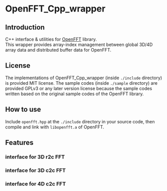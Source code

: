# OpenFFT_Cpp_wrapper

## Introduction
C++ interface & utilities for [OpenFFT](http://www.openmx-square.org/openfft/) library.  
This wrapper provides array-index management between global 3D/4D array data and distributed buffer data for OpenFFT.

## License
The implementations of OpenFFT_Cpp_wrapper (inside `./include` directory) is provided MIT license.
The sample codes (inside `./sample` directory) are provided GPLv3 or any later version license because the sample codes  written based on the original sample codes of the OpenFFT library.

## How to use
Include `openfft.hpp` at the `./include` directory in your source code, then compile and link with `libopenfft.a` of OpenFFT.

## Features


### interface for 3D r2c FFT

### interface for 3D c2c FFT

### interface for 4D c2c FFT
